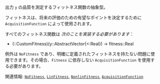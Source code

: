 出力 `y` の品質を測定するフィットネス関数の抽象型。

フィットネスは、将来の評価のための有望なポイントを決定するために `AcquisitionFunction` によって使用されます。

すべてのフィットネス関数は *次のことを実装する必要があります*：

  * (::CustomFitness)(y::AbstractVector{<:Real}) -> fitness::Real

例外は `NoFitness` であり、明確に定義されたフィットネスを持たない問題に使用できます。その場合、`Fitness` に依存しない `AcquisitionFunction` を使用する必要があります。

関連情報: [`NoFitness`](@ref), [`LinFitness`](@ref), [`NonlinFitness`](@ref), [`AcquisitionFunction`](@ref)

